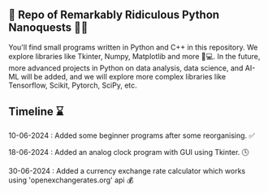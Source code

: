 ## 🚀 Repo of Remarkably Ridiculous Python Nanoquests 🐍🎉

You'll find small programs written in Python and C++ in this repository. We explore libraries like Tkinter, Numpy, Matplotlib and more 🐍💻. In the future, more advanced projects in Python on data analysis, data science, and AI-ML will be added, and we will explore more complex libraries like Tensorflow, Scikit, Pytorch, SciPy, etc. 

## Timeline ⌛
10-06-2024 : Added some beginner programs after some reorganising. ✅

18-06-2024 : Added an analog clock program with GUI using Tkinter. 🕓

30-06-2024 : Added a currency exchange rate calculator which works using 'openexchangerates.org' api 💰
